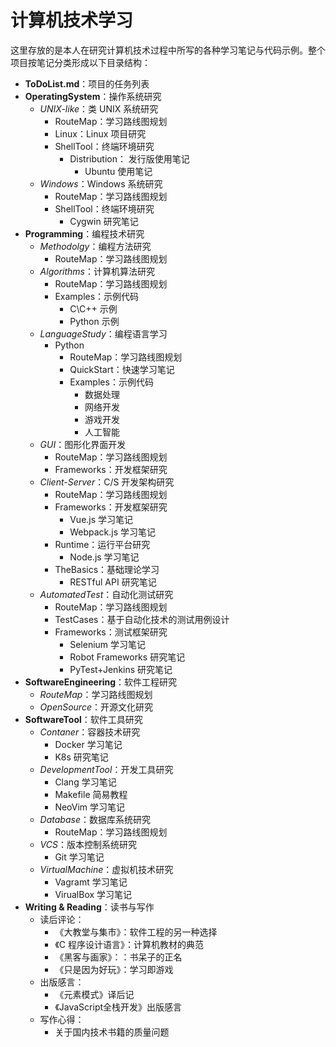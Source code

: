 # 计算机技术学习

这里存放的是本人在研究计算机技术过程中所写的各种学习笔记与代码示例。整个项目按笔记分类形成以下目录结构：

- **ToDoList.md**：项目的任务列表
- **OperatingSystem**：操作系统研究
  - *UNIX-like*：类 UNIX 系统研究
    - RouteMap：学习路线图规划
    - Linux：Linux 项目研究
    - ShellTool：终端环境研究
      - Distribution： 发行版使用笔记
        - Ubuntu 使用笔记
  - *Windows*：Windows 系统研究
    - RouteMap：学习路线图规划
    - ShellTool：终端环境研究
      - Cygwin 研究笔记
- **Programming**：编程技术研究
  - *Methodolgy*：编程方法研究
    - RouteMap：学习路线图规划
  - *Algorithms*：计算机算法研究
    - RouteMap：学习路线图规划
    - Examples：示例代码
      - C\C++ 示例
      - Python 示例
  - *LanguageStudy*：编程语言学习
    - Python
      - RouteMap：学习路线图规划
      - QuickStart：快速学习笔记
      - Examples：示例代码
        - 数据处理
        - 网络开发
        - 游戏开发
        - 人工智能
  - *GUI*：图形化界面开发
    - RouteMap：学习路线图规划
    - Frameworks：开发框架研究
  - *Client-Server*：C/S 开发架构研究
    - RouteMap：学习路线图规划
    - Frameworks：开发框架研究
      - Vue.js 学习笔记
      - Webpack.js 学习笔记
    - Runtime：运行平台研究
      - Node.js 学习笔记
    - TheBasics：基础理论学习
      - RESTful API 研究笔记
  - *AutomatedTest*：自动化测试研究
    - RouteMap：学习路线图规划
    - TestCases：基于自动化技术的测试用例设计
    - Frameworks：测试框架研究
      - Selenium 学习笔记
      - Robot Frameworks 研究笔记
      - PyTest+Jenkins 研究笔记
- **SoftwareEngineering**：软件工程研究
  - *RouteMap*：学习路线图规划
  - *OpenSource*：开源文化研究
- **SoftwareTool**：软件工具研究
  - *Contaner*：容器技术研究
    - Docker 学习笔记
    - K8s 研究笔记
  - *DevelopmentTool*：开发工具研究
    - Clang 学习笔记
    - Makefile 简易教程
    - NeoVim 学习笔记
  - *Database*：数据库系统研究
    - RouteMap：学习路线图规划
  - *VCS*：版本控制系统研究
    - Git 学习笔记
  - *VirtualMachine*：虚拟机技术研究
    - Vagramt 学习笔记
    - VirualBox 学习笔记
- **Writing & Reading**：读书与写作
  - 读后评论：
    - 《大教堂与集市》：软件工程的另一种选择
    - 《C 程序设计语言》：计算机教材的典范
    - 《黑客与画家》：：书呆子的正名
    - 《只是因为好玩》：学习即游戏
  - 出版感言：
    - 《元素模式》译后记
    - 《JavaScript全栈开发》出版感言
  - 写作心得：
    - 关于国内技术书籍的质量问题
